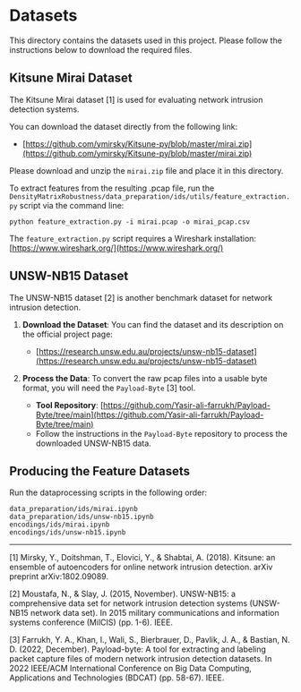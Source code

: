 # Datasets

This directory contains the datasets used in this project. Please follow the instructions below to download the required files.


## Kitsune Mirai Dataset

The Kitsune Mirai dataset [1] is used for evaluating network intrusion detection systems.

You can download the dataset directly from the following link:
* [https://github.com/ymirsky/Kitsune-py/blob/master/mirai.zip](https://github.com/ymirsky/Kitsune-py/blob/master/mirai.zip)

Please download and unzip the `mirai.zip` file and place it in this directory.

To extract features from the resulting .pcap file, run the `DensityMatrixRobustness/data_preparation/ids/utils/feature_extraction.py` script via the command line: 

`python feature_extraction.py -i mirai.pcap -o mirai_pcap.csv`

The `feature_extraction.py` script requires a Wireshark installation: [https://www.wireshark.org/](https://www.wireshark.org/)

## UNSW-NB15 Dataset

The UNSW-NB15 dataset [2] is another benchmark dataset for network intrusion detection.

1.  **Download the Dataset**: You can find the dataset and its description on the official project page:
    * [https://research.unsw.edu.au/projects/unsw-nb15-dataset](https://research.unsw.edu.au/projects/unsw-nb15-dataset)

2.  **Process the Data**: To convert the raw pcap files into a usable byte format, you will need the `Payload-Byte` [3] tool.
    * **Tool Repository**: [https://github.com/Yasir-ali-farrukh/Payload-Byte/tree/main](https://github.com/Yasir-ali-farrukh/Payload-Byte/tree/main)
    * Follow the instructions in the `Payload-Byte` repository to process the downloaded UNSW-NB15 data.


## Producing the Feature Datasets

Run the dataprocessing scripts in the following order:

```
data_preparation/ids/mirai.ipynb
data_preparation/ids/unsw-nb15.ipynb
encodings/ids/mirai.ipynb
encodings/ids/unsw-nb15.ipynb
```


---

[1] Mirsky, Y., Doitshman, T., Elovici, Y., & Shabtai, A. (2018). Kitsune: an ensemble of autoencoders for online network intrusion detection. arXiv preprint arXiv:1802.09089.

[2] Moustafa, N., & Slay, J. (2015, November). UNSW-NB15: a comprehensive data set for network intrusion detection systems (UNSW-NB15 network data set). In 2015 military communications and information systems conference (MilCIS) (pp. 1-6). IEEE.

[3] Farrukh, Y. A., Khan, I., Wali, S., Bierbrauer, D., Pavlik, J. A., & Bastian, N. D. (2022, December). Payload-byte: A tool for extracting and labeling packet capture files of modern network intrusion detection datasets. In 2022 IEEE/ACM International Conference on Big Data Computing, Applications and Technologies (BDCAT) (pp. 58-67). IEEE.